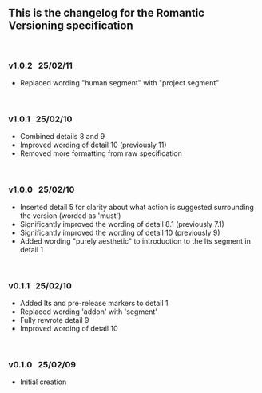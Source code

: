 ## This is the changelog for the Romantic Versioning specification

<br>

### v1.0.2 &nbsp; 25/02/11

- Replaced wording "human segment" with "project segment"

<br>

### v1.0.1 &nbsp; 25/02/10

- Combined details 8 and 9
- Improved wording of detail 10 (previously 11)
- Removed more formatting from raw specification

<br>

### v1.0.0 &nbsp; 25/02/10

- Inserted detail 5 for clarity about what action is suggested surrounding the version (worded as 'must')
- Significantly improved the wording of detail 8.1 (previously 7.1)
- Significantly improved the wording of detail 10 (previously 9)
- Added wording "purely aesthetic" to introduction to the lts segment in detail 1

<br>

### v0.1.1 &nbsp; 25/02/10

- Added lts and pre-release markers to detail 1 
- Replaced wording 'addon' with 'segment'
- Fully rewrote detail 9
- Improved wording of detail 10

<br>

### v0.1.0 &nbsp; 25/02/09

- Initial creation

